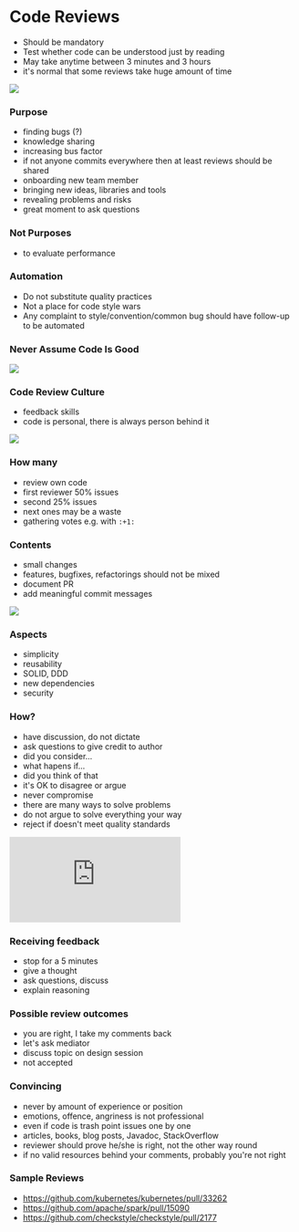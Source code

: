 # Code Reviews

* Should be mandatory
* Test whether code can be understood just by reading
* May take anytime between 3 minutes and 3 hours
 * it's normal that some reviews take huge amount of time

![](https://cdn.meme.am/instances/500x/63499131.jpg)

### Purpose

* finding bugs (?)
* knowledge sharing
* increasing bus factor
 * if not anyone commits everywhere then at least reviews should be shared
* onboarding new team member
* bringing new ideas, libraries and tools
* revealing problems and risks
* great moment to ask questions

### Not Purposes

* to evaluate performance

### Automation

* Do not substitute quality practices
* Not a place for code style wars
* Any complaint to style/convention/common bug should have follow-up to be automated

### Never Assume Code Is Good

![](http://i.stack.imgur.com/dLTF8.png)

### Code Review Culture

* feedback skills
 * code is personal, there is always person behind it
 
![](https://davidwalsh.name/demo/code-review-2.jpg)

### How many

* review own code
* first reviewer 50% issues
* second 25% issues
* next ones may be a waste
* gathering votes e.g. with `:+1:`

### Contents

* small changes
* features, bugfixes, refactorings should not be mixed
* document PR
* add meaningful commit messages

![](http://s2.quickmeme.com/img/0e/0ee676a657e4f108f1ff2c9a48d35b78823c2d8b9268922d6f5ace8fed9679fe.jpg)

### Aspects

* simplicity
* reusability
* SOLID, DDD
* new dependencies
* security

### How?

* have discussion, do not dictate
* ask questions to give credit to author
 * did you consider...
 * what hapens if...
 * did you think of that
* it's OK to disagree or argue
* never compromise
* there are many ways to solve problems
 * do not argue to solve everything your way
 * reject if doesn't meet quality standards

![](http://www.thailandqa.com/forum/attachment.php?attachmentid=19238&d=1378108562)

### Receiving feedback

* stop for a 5 minutes
* give a thought
* ask questions, discuss
* explain reasoning

### Possible review outcomes

* you are right, I take my comments back
* let's ask mediator
* discuss topic on design session
* not accepted

### Convincing

* never by amount of experience or position
* emotions, offence, angriness is not professional
* even if code is trash point issues one by one
* articles, books, blog posts, Javadoc, StackOverflow
* reviewer should prove he/she is right, not the other way round
* if no valid resources behind your comments, probably you're not right


### Sample Reviews

* https://github.com/kubernetes/kubernetes/pull/33262
* https://github.com/apache/spark/pull/15090
* https://github.com/checkstyle/checkstyle/pull/2177
